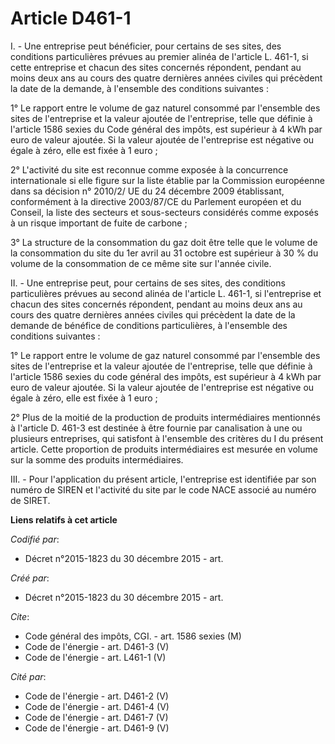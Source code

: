 # Article D461-1

I. - Une entreprise peut bénéficier, pour certains de ses sites, des conditions particulières prévues au premier alinéa de
l'article L. 461-1, si cette entreprise et chacun des sites concernés répondent, pendant au moins deux ans au cours des
quatre dernières années civiles qui précèdent la date de la demande, à l'ensemble des conditions suivantes : 

1° Le rapport entre le volume de gaz naturel consommé par l'ensemble des sites de l'entreprise et la valeur ajoutée de
l'entreprise, telle que définie à l'article 1586 sexies du Code général des impôts, est supérieur à 4 kWh par euro de valeur
ajoutée. Si la valeur ajoutée de l'entreprise est négative ou égale à zéro, elle est fixée à 1 euro ;

2° L'activité du site est reconnue comme exposée à la concurrence internationale si elle figure sur la liste établie par la
Commission européenne dans sa décision n° 2010/2/ UE du 24 décembre 2009 établissant, conformément à la directive 2003/87/CE
du Parlement européen et du Conseil, la liste des secteurs et sous-secteurs considérés comme exposés à un risque important de
fuite de carbone ;

3° La structure de la consommation du gaz doit être telle que le volume de la consommation du site du 1er avril au 31 octobre
est supérieur à 30 % du volume de la consommation de ce même site sur l'année civile. 

II. - Une entreprise peut, pour certains de ses sites, des conditions particulières prévues au second alinéa de l'article L.
461-1, si l'entreprise et chacun des sites concernés répondent, pendant au moins deux ans au cours des quatre dernières
années civiles qui précèdent la date de la demande de bénéfice de conditions particulières, à l'ensemble des conditions
suivantes : 

1° Le rapport entre le volume de gaz naturel consommé par l'ensemble des sites de l'entreprise et la valeur ajoutée de
l'entreprise, telle que définie à l'article 1586 sexies du code général des impôts, est supérieur à 4 kWh par euro de valeur
ajoutée. Si la valeur ajoutée de l'entreprise est négative ou égale à zéro, elle est fixée à 1 euro ; 

2° Plus de la moitié de la production de produits intermédiaires mentionnés à l'article D. 461-3 est destinée à être fournie
par canalisation à une ou plusieurs entreprises, qui satisfont à l'ensemble des critères du I du présent article. Cette
proportion de produits intermédiaires est mesurée en volume sur la somme des produits intermédiaires. 

III. - Pour l'application du présent article, l'entreprise est identifiée par son numéro de SIREN et l'activité du site par
le code NACE associé au numéro de SIRET.

**Liens relatifs à cet article**

_Codifié par_:

  - Décret n°2015-1823 du 30 décembre 2015 - art.

_Créé par_:

  - Décret n°2015-1823 du 30 décembre 2015 - art.

_Cite_:

  - Code général des impôts, CGI. - art. 1586 sexies (M)
  - Code de l'énergie - art. D461-3 (V)
  - Code de l'énergie - art. L461-1 (V)

_Cité par_:

  - Code de l'énergie - art. D461-2 (V)
  - Code de l'énergie - art. D461-4 (V)
  - Code de l'énergie - art. D461-7 (V)
  - Code de l'énergie - art. D461-9 (V)
